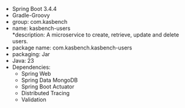 * Spring Boot 3.4.4  
* Gradle-Groovy  
* group: com.kasbench  
* name: kasbench-users  
*description: A microservice to create, retrieve, update and delete users.  
* package name: com.kasbench.kasbench-users  
* packaging: Jar  
* Java: 23  
* Dependencies:
    * Spring Web
    * Spring Data MongoDB
    * Spring Boot Actuator
    * Distributed Tracing
    * Validation
